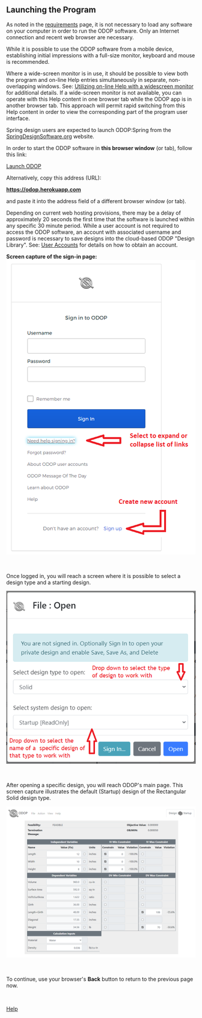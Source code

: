 ## Launching the Program   

As noted in the [requirements](/docs/About/requirements.html) page, 
it is not necessary to load any software on your computer in order to run the 
ODOP software. 
Only an Internet connection and recent web browser are necessary.

While it is possible to use the ODOP software from a mobile device,
establishing initial impressions with a full-size monitor, keyboard and mouse
is recommended.   

Where a wide-screen monitor is in use, 
it should be possible to view both the program and on-line Help entries 
simultaneously in separate, non-overlapping windows.
See: [Utilizing on-line Help with a widescreen monitor](wideScreen.html) for additional details. 
If a wide-screen monitor is not available, 
you can operate with this Help content in one
browser tab while the ODOP app is in another browser tab.
This approach will permit rapid switching from this Help content in order
to view the corresponding part of the program user interface. 

Spring design users are expected to launch ODOP:Spring from the 
[SpringDesignSoftware.org](https://www.springdesignsoftware.org/) website.  

In order to start the ODOP software in **this browser window** (or tab), 
follow this link:   

[Launch ODOP](https://odop.herokuapp.com) 
  
Alternatively, copy this address (URL):   

**https://odop.herokuapp.com**

and paste it into the address field of a different browser window (or tab).   
  
Depending on current web hosting provisions, 
there may be a delay of approximately 20 seconds the first time that the software is launched
within any specific 30 minute period. 
While a user account is not required to access the ODOP software,
an account with associated username and password is necessary to save designs into 
the cloud-based ODOP "Design Library".
See: [User Accounts](/docs/About/userAccounts.html) for details on
how to obtain an account.   

**Screen capture of the sign-in page:**   
![Sign-in screen](/docs/Help/png/SignInWidgetExpanded.png "Sign-in screen")  
  
&nbsp;

Once logged in, you will reach a screen where it is possible to select 
a design type and a starting design.   

![Select design type and starting design](/docs/Help/png/SelectSolid.png "Select design type and starting design")
  
&nbsp;

After opening a specific design, you will reach ODOP's main page.
This screen capture illustrates the default (Startup) design of the Rectangular Solid design type.   

![ODOP main page](/docs/Help/png/MainPageSolid.png "ODOP main page")
  
&nbsp;

To continue, use your browser's **Back** button to return to the previous page now.

&nbsp;

[Help](/docs/Help)
